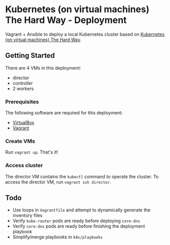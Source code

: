 # Kubernetes (on virtual machines) The Hard Way - Deployment

Vagrant + Ansible to deploy a local Kubernetes cluster based on [Kubernetes (on virtual machines) The Hard Way](https://github.com/leonseng/Kubernetes-on-virtual-machines-The-Hard-Way).

## Getting Started

There are 4 VMs in this deployment:
- director
- controller
- 2 workers

### Prerequisites

The following software are required for this deployment:
- [VirtualBox](https://www.virtualbox.org/)
- [Vagrant](https://www.vagrantup.com/)

### Create VMs

Run `vagrant up`. That's it!

### Access cluster

The director VM contains the `kubectl` command to operate the cluster. To access the director VM, run `vagrant ssh director`.

## Todo
- Use loops in `Vagrantfile` and attempt to dynamically generate the inventory files
- Verify `kube-router` pods are ready before deploying `core-dns`
- Verify `core-dns` pods are ready before finishing the deployment playbook
- Simplify/merge playbooks in `k8s/playbooks`